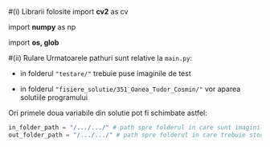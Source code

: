 #(i) Librarii folosite
import **cv2** as cv

import **numpy** as np

import **os, glob**

#(ii) Rulare
Urmatoarele pathuri sunt relative la `main.py`:

- in folderul `"testare/"` trebuie puse imaginile de test

- in folderul `"fisiere_solutie/351_Oanea_Tudor_Cosmin/"` vor aparea solutiile programului

Ori primele doua variabile din solutie pot fi schimbate astfel:
```python
in_folder_path = "/.../.../" # path spre folderul in care sunt imaginile de testare
out_folder_path = "/.../.../" # path spre folderul in care trebuie stocate solutiile
```
